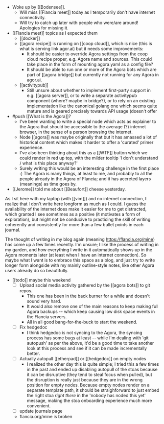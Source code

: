 - Woke up by [[Bodensee]].
  - Will miss [[Flancia meet]] today as I temporarily don't have internet connectivity.
  - Will try to catch up later with people who were/are around! Apologies for missing it.
- [[Flancia meet]] topics as I expected them
  - [[docker]]
  - [[agora recipe]] is running on [[coop cloud]], which is nice (this is what is serving link.agor.ai) but it needs some improvements:
    - It should be easier to override Agora settings from the coop cloud recipe proper, e.g. Agora name and sources. This could take place in the form of mounting agora.yaml as a config file?
    - It should be able to run one or more of the Agora bots which are part of [[agora bridge]] but currently not running for any Agora in agor.ai.
  - [[activitypub]]
    - Still unsure about whether to implement first-party support in e.g. [[agora server]], or to write a separate activitypub component (where? maybe in bridge?), or to rely on an existing implementation like the canonical golang one which seems quite mature and is geared precisely towards API usage (doesn't offer 
- #push [[What is the Agora]]?
  - I've been wanting to write a special node which acts as explainer to the Agora that should be accessible to the average (?) internet browser, in the sense of a person browsing the internet.
  - Node [[agora]] was maybe originally that but it has amassed a lot of historical content which makes it harder to offer a 'curated' primer experience.
  - I've also been thinking about this as a [[WTF]] button which we could render in red up top, with the milder tooltip 'I don't understand / what is this place anyway?'
  - Surely writing this would be an interesting challenge in the first place :) The Agora is many things, at least to me, and probably to all the people already in the Agora of Flancia; and it has accreted layers (meanings) as time goes by.
- [[Jerome]] told me about [[Beaufort]] cheese yesterday.

As I sit here with my laptop (with [[vim]]) and no internet connection, I realize that I don't write here longform as much as I could. I guess the availability of the internet does make it easier for me to get distracted, which granted I see sometimes as a positive (it motivates a form of exploration), but might not be conducive to practicing the skill of writing coherently and consistently for more than a few bullet points in each journal.

The thought of writing in my blog again (meaning https://flancia.org/mine) has come up a few times recently. I'm unsure; I like the process of writing in my garden, and how everything I write in it automatically shows up in the Agora moments later (at least when I have an internet connection). So maybe what I want is to embrace this space as a blog, and just try to write longer form alongside with my mainly outline-style notes, like other Agora users already do so beautifully.

- [[todo]] maybe this weekend
  - [ ] Upload social media activity gathered by the [[agora bots]] to git repos.
    - This one has been in the back burner for a while and doesn't sound very hard.
    - It would also remove one of the main reasons to keep making full Agora backups -- which keep causing low disk space events in the Flancia servers.
    - All in all good bang-for-the-buck to start the weekend.
  - [ ] Fix hedgedoc
    - I think hedgedoc is not syncing to the Agora, the syncing process has some bugs at least -- while I'm dealing with 'git autopush' as per the above, it'd be a good time to take another look at this process and see if it can be made incrementally better.
  - [ ] Actually autopull [[etherpad]] or [[hedgedoc]] on empty nodes
    - I realized the other day this is quite simple; I tried this a few times in the past and ended up disabling autopull of the stoas because it can be disruptive (they tend to steal focus when pulled), but the disruption is really just because they are in the wrong position for empty nodes. Because empty nodes render on a separate template path, it should be straighforward to just embed the right stoa *right there* in the 'nobody has noded this yet' message, making the stoa onboarding experience much more convenient.
  - [ ] update journals page
  - flancia.org/mine is broken
